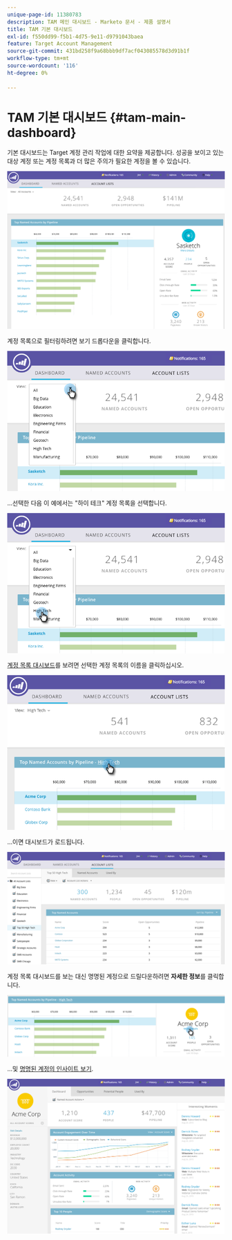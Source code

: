 ```yaml
---
unique-page-id: 11380783
description: TAM 메인 대시보드 - Marketo 문서 - 제품 설명서
title: TAM 기본 대시보드
exl-id: f550dd99-f5b1-4d75-9e11-d9791043baea
feature: Target Account Management
source-git-commit: 431bd258f9a68bbb9df7acf043085578d3d91b1f
workflow-type: tm+mt
source-wordcount: '116'
ht-degree: 0%

---
```


# TAM 기본 대시보드 {#tam-main-dashboard}

기본 대시보드는 Target 계정 관리 작업에 대한 요약을 제공합니다. 성공을 보이고 있는 대상 계정 또는 계정 목록과 더 많은 주의가 필요한 계정을 볼 수 있습니다.

![](assets/one.png)

계정 목록으로 필터링하려면 보기 드롭다운을 클릭합니다.

![](assets/two.png)

...선택한 다음 이 예에서는 &quot;하이 테크&quot; 계정 목록을 선택합니다.

![](assets/three.png)

[계정 목록 대시보드](/help/marketo/product-docs/target-account-management/measure/account-list-insights.md#account-list-dashboard)를 보려면 선택한 계정 목록의 이름을 클릭하십시오.

![](assets/four.png)

...이면 대시보드가 로드됩니다.

![](assets/five.png)

계정 목록 대시보드를 보는 대신 명명된 계정으로 드릴다운하려면 **자세한 정보**&#x200B;를 클릭합니다.

![](assets/six.png)

...및 [명명된 계정의 인사이트 보기](/help/marketo/product-docs/target-account-management/measure/named-account-insights.md).

![](assets/seven.png)
